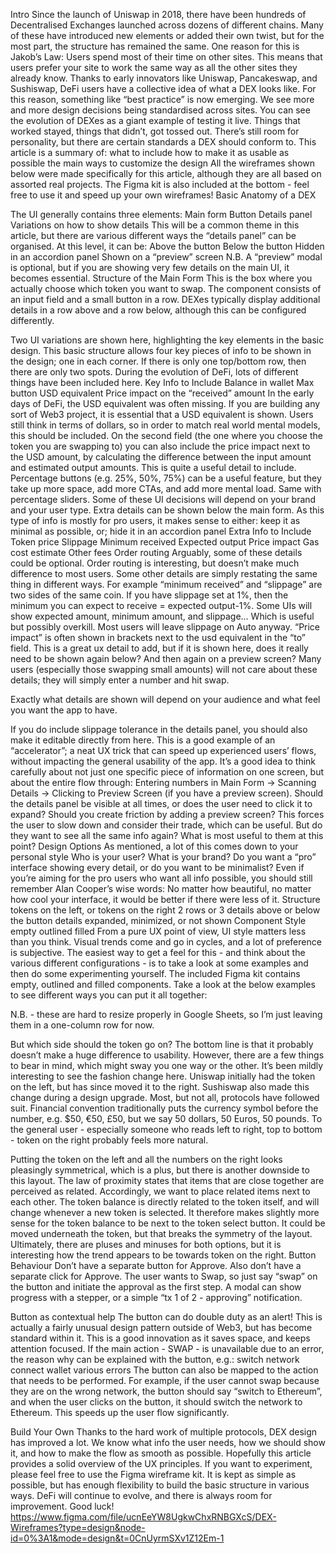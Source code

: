 Intro
Since the launch of Uniswap in 2018, there have been hundreds of Decentralised Exchanges launched across dozens of different chains.
Many of these have introduced new elements or added their own twist, but for the most part, the structure has remained the same.
One reason for this is Jakob’s Law:
Users spend most of their time on other sites. This means that users prefer your site to work the same way as all the other sites they already know.
Thanks to early innovators like Uniswap, Pancakeswap, and Sushiswap, DeFi users have a collective idea of what a DEX looks like.
For this reason, something like “best practice” is now emerging. We see more and more design decisions being standardised across sites. You can see the evolution of DEXes as a giant example of testing it live. Things that worked stayed, things that didn’t, got tossed out. There’s still room for personality, but there are certain standards a DEX should conform to.
This article is a summary of:
what to include
how to make it as usable as possible
the main ways to customize the design
All the wireframes shown below were made specifically for this article, although they are all based on assorted real projects.
The Figma kit is also included at the bottom - feel free to use it and speed up your own wireframes!
Basic Anatomy of a DEX

The UI generally contains three elements:
Main form
Button
Details panel
Variations on how to show details
This will be a common theme in this article, but there are various different ways the “details panel” can be organised. At this level, it can be:
Above the button
Below the button
Hidden in an accordion panel
Shown on a “preview” screen
N.B. A “preview” modal is optional, but if you are showing very few details on the main UI, it becomes essential.
Structure of the Main Form
This is the box where you actually choose which token you want to swap. The component consists of an input field and a small button in a row.
DEXes typically display additional details in a row above and a row below, although this can be configured differently.

Two UI variations are shown here, highlighting the key elements in the basic design.
This basic structure allows four key pieces of info to be shown in the design; one in each corner. If there is only one top/bottom row, then there are only two spots.
During the evolution of DeFi, lots of different things have been included here.
Key Info to Include
Balance in wallet
Max button
USD equivalent
Price impact on the “received” amount
In the early days of DeFi, the USD equivalent was often missing. If you are building any sort of Web3 project, it is essential that a USD equivalent is shown. Users still think in terms of dollars, so in order to match real world mental models, this should be included.
On the second field (the one where you choose the token you are swapping to) you can also include the price impact next to the USD amount, by calculating the difference between the input amount and estimated output amounts. This is quite a useful detail to include.
Percentage buttons (e.g. 25%, 50%, 75%) can be a useful feature, but they take up more space, add more CTAs, and add more mental load. Same with percentage sliders. Some of these UI decisions will depend on your brand and your user type.
Extra details can be shown below the main form. As this type of info is mostly for pro users, it makes sense to either:
keep it as minimal as possible, or;
hide it in an accordion panel
Extra Info to Include
Token price
Slippage
Minimum received
Expected output
Price impact
Gas cost estimate
Other fees
Order routing
Arguably, some of these details could be optional.
Order routing is interesting, but doesn’t make much difference to most users.
Some other details are simply restating the same thing in different ways. For example “minimum received” and “slippage” are two sides of the same coin. If you have slippage set at 1%, then the minimum you can expect to receive = expected output-1%. Some UIs will show expected amount, minimum amount, and slippage… Which is useful but possibly overkill. 
Most users will leave slippage on Auto anyway.
“Price impact” is often shown in brackets next to the usd equivalent in the “to” field. This is a great ux detail to add, but if it is shown here, does it really need to be shown again below? And then again on a preview screen?
Many users (especially those swapping small amounts) will not care about these details; they will simply enter a number and hit swap.

Exactly what details are shown will depend on your audience and what feel you want the app to have.

If you do include slippage tolerance in the details panel, you should also make it editable directly from here. This is a good example of an “accelerator”; a neat UX trick that can speed up experienced users’ flows, without impacting the general usability of the app.
It’s a good idea to think carefully about not just one specific piece of information on one screen, but about the entire flow through:
Entering numbers in Main Form → 
Scanning Details → 
Clicking to Preview Screen (if you have a preview screen). 
Should the details panel be visible at all times, or does the user need to click it to expand?
Should you create friction by adding a preview screen? This forces the user to slow down and consider their trade, which can be useful. But do they want to see all the same info again? What is most useful to them at this point?
Design Options
As mentioned, a lot of this comes down to your personal style
Who is your user?
What is your brand?
Do you want a “pro” interface showing every detail, or do you want to be minimalist?
Even if you’re aiming for the pro users who want all info possible, you should still remember Alan Cooper’s wise words:
No matter how beautiful, no matter how cool your interface, it would be better if there were less of it.
Structure
tokens on the left, or tokens on the right
2 rows or 3
details above or below the button
details expanded, minimized, or not shown
Component Style
empty
outlined
filled
From a pure UX point of view, UI style matters less than you think. Visual trends come and go in cycles, and a lot of preference is subjective.
The easiest way to get a feel for this - and think about the various different configurations - is to take a look at some examples and then do some experimenting yourself.
The included Figma kit contains empty, outlined and filled components.
Take a look at the below examples to see different ways you can put it all together:

N.B. - these are hard to resize properly in Google Sheets, so I’m just leaving them in a one-column row for now.

But which side should the token go on?
The bottom line is that it probably doesn’t make a huge difference to usability. However, there are a few things to bear in mind, which might sway you one way or the other.
It’s been mildly interesting to see the fashion change here. Uniswap initially had the token on the left, but has since moved it to the right. Sushiswap also made this change during a design upgrade. Most, but not all, protocols have followed suit.
Financial convention traditionally puts the currency symbol before the number, e.g. $50, €50, £50, but we say 50 dollars, 50 Euros, 50 pounds.
To the general user - especially someone who reads left to right, top to bottom - token on the right probably feels more natural.

Putting the token on the left and all the numbers on the right looks pleasingly symmetrical, which is a plus, but there is another downside to this layout.
The law of proximity states that items that are close together are perceived as related. Accordingly, we want to place related items next to each other. The token balance is directly related to the token itself, and will change whenever a new token is selected. It therefore makes slightly more sense for the token balance to be next to the token select button. It could be moved underneath the token, but that breaks the symmetry of the layout.
Ultimately, there are pluses and minuses for both options, but it is interesting how the trend appears to be towards token on the right.
Button Behaviour
Don’t have a separate button for Approve. Also don’t have a separate click for Approve. The user wants to Swap, so just say “swap” on the button and initiate the approval as the first step. A modal can show progress with a stepper, or a simple “tx 1 of 2 - approving” notification.


Button as contextual help
The button can do double duty as an alert!
This is actually a fairly unusual design pattern outside of Web3, but has become standard within it. This is a good innovation as it saves space, and keeps attention focused.
If the main action - SWAP - is unavailable due to an error, the reason why can be explained with the button, e.g.:
switch network
connect wallet
various errors
The button can also be mapped to the action that needs to be performed. For example, if the user cannot swap because they are on the wrong network, the button should say “switch to Ethereum”, and when the user clicks on the button, it should switch the network to Ethereum. This speeds up the user flow significantly.


Build Your Own
Thanks to the hard work of multiple protocols, DEX design has improved a lot. We know what info the user needs, how we should show it, and how to make the flow as smooth as possible.
Hopefully this article provides a solid overview of the UX principles. 
If you want to experiment, please feel free to use the Figma wireframe kit. It is kept as simple as possible, but has enough flexibility to build the basic structure in various ways.
DeFi will continue to evolve, and there is always room for improvement. 
Good luck!
https://www.figma.com/file/ucnEeYW8UgkwChxRNBGXcS/DEX-Wireframes?type=design&node-id=0%3A1&mode=design&t=0CnUyrmSXv1Z12Em-1

